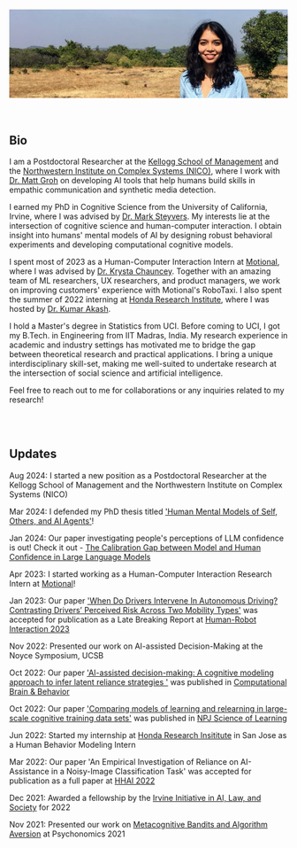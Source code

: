 <br>
<p><img src="image.jpg" /></p>

<br>

## Bio

I am a Postdoctoral Researcher at the [Kellogg School of Management](https://www.kellogg.northwestern.edu/) and the [Northwestern Institute on Complex Systems (NICO)](https://www.nico.northwestern.edu/), where I work with [Dr. Matt Groh](https://mattgroh.com/) on developing AI tools that help humans build skills in empathic communication and synthetic media detection.

I earned my PhD in Cognitive Science from the University of California, Irvine, where I was advised by [Dr. Mark Steyvers](https://steyvers.socsci.uci.edu/). My interests lie at the intersection of cognitive science and human-computer interaction. I obtain insight into humans' mental models of AI by designing robust behavioral experiments and developing computational cognitive models.  

I spent most of 2023 as a Human-Computer Interaction Intern at [Motional](https://motional.com/), where I was advised by [Dr. Krysta Chauncey](https://www.linkedin.com/in/krysta-chauncey). Together with an amazing team of ML researchers, UX researchers, and product managers, we work on improving customers' experience with Motional's RoboTaxi. I also spent the summer of 2022 interning at [Honda Research Institute](https://usa.honda-ri.com/), where I was hosted by [Dr. Kumar Akash](https://scholar.google.com/citations?user=03uSPzAAAAAJ&hl=en). 

I hold a Master's degree in Statistics from UCI. Before coming to UCI, I got my B.Tech. in Engineering from IIT Madras, India. My research experience in academic and industry settings has motivated me to bridge the gap between theoretical research and practical applications. I bring a unique interdisciplinary skill-set, making me well-suited to undertake research at the intersection of social science and artificial intelligence. 

Feel free to reach out to me for collaborations or any inquiries related to my research!


<br>
<br>


## Updates

Aug 2024: I started a new position as a Postdoctoral Researcher at the Kellogg School of Management and the Northwestern Institute on Complex Systems (NICO)

Mar 2024: I defended my PhD thesis titled ['Human Mental Models of Self, Others, and AI Agents']()!

Jan 2024: Our paper investigating people's perceptions of LLM confidence is out! Check it out - [The Calibration Gap between Model and Human Confidence in Large Language Models](https://arxiv.org/pdf/2401.13835.pdf)

Apr 2023: I started working as a Human-Computer Interaction Research Intern at [Motional](motional.com)!

Jan 2023: Our paper ['When Do Drivers Intervene In Autonomous Driving?
Contrasting Drivers’ Perceived Risk Across Two Mobility Types'](https://drive.google.com/file/d/1Tku00MktmojHYEB_8_3UdTdGRnxFU36g/view?usp=share_link) was accepted for publication as a Late Breaking Report at [Human-Robot Interaction 2023](https://humanrobotinteraction.org/2023/)

Nov 2022: Presented our work on AI-assisted Decision-Making at the Noyce Symposium, UCSB 

Oct 2022: Our paper ['AI-assisted decision-making: A cognitive modeling approach to infer latent reliance strategies
'](https://link.springer.com/article/10.1007/s42113-022-00157-y) was published in [Computational Brain & Behavior](https://www.springer.com/journal/42113)

Oct 2022: Our paper ['Comparing models of learning and relearning in large-scale cognitive training data sets'](https://www.nature.com/articles/s41539-022-00142-x) was published in [NPJ Science of Learning](https://www.nature.com/npjscilearn/)

Jun 2022: Started my internship at [Honda Research Insititute](https://usa.honda-ri.com/) in San Jose as a Human Behavior Modeling Intern

Mar 2022: Our paper 'An Empirical Investigation of Reliance on AI-Assistance in a Noisy-Image Classification Task' was accepted for publication as a full paper at [HHAI 2022](https://www.hhai-conference.org/)

Dec 2021:  Awarded a fellowship by the [Irvine Initiative in AI, Law, and Society](https://ucinoyce.org/) for 2022

Nov 2021:  Presented our work on [Metacognitive Bandits and Algorithm Aversion](https://escholarship.org/content/qt7xc470dt/qt7xc470dt.pdf) at Psychonomics 2021

<br>
<br>
